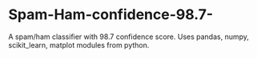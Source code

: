 # Spam-Ham-confidence-98.7-
A spam/ham classifier with 98.7 confidence score. Uses pandas, numpy, scikit_learn, matplot modules from python.

